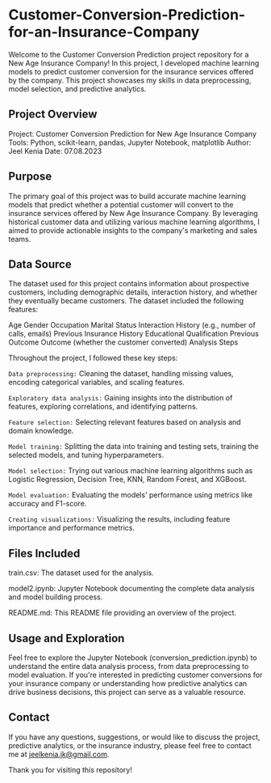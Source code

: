 # Customer-Conversion-Prediction-for-an-Insurance-Company

Welcome to the Customer Conversion Prediction project repository for a New Age Insurance Company! In this project, I developed machine learning models to predict customer conversion for the insurance services offered by the company. This project showcases my skills in data preprocessing, model selection, and predictive analytics.

## Project Overview

Project: Customer Conversion Prediction for New Age Insurance Company
Tools: Python, scikit-learn, pandas, Jupyter Notebook, matplotlib
Author: Jeel Kenia
Date: 07.08.2023

## Purpose
The primary goal of this project was to build accurate machine learning models that predict whether a potential customer will convert to the insurance services offered by New Age Insurance Company. By leveraging historical customer data and utilizing various machine learning algorithms, I aimed to provide actionable insights to the company's marketing and sales teams.

## Data Source
The dataset used for this project contains information about prospective customers, including demographic details, interaction history, and whether they eventually became customers. The dataset included the following features:

Age
Gender
Occupation
Marital Status
Interaction History (e.g., number of calls, emails)
Previous Insurance History
Educational Qualification
Previous Outcome
Outcome (whether the customer converted)
Analysis Steps

Throughout the project, I followed these key steps:

`Data preprocessing:` Cleaning the dataset, handling missing values, encoding categorical variables, and scaling features.

`Exploratory data analysis:` Gaining insights into the distribution of features, exploring correlations, and identifying patterns.

`Feature selection:` Selecting relevant features based on analysis and domain knowledge.

`Model training:` Splitting the data into training and testing sets, training the selected models, and tuning hyperparameters.

`Model selection:` Trying out various machine learning algorithms such as Logistic Regression, Decision Tree, KNN, Random Forest, and XGBoost.

`Model evaluation:` Evaluating the models' performance using metrics like accuracy and F1-score.

`Creating visualizations:` Visualizing the results, including feature importance and performance metrics.

## Files Included
train.csv: The dataset used for the analysis.

model2.ipynb: Jupyter Notebook documenting the complete data analysis and model building process.

README.md: This README file providing an overview of the project.

## Usage and Exploration
Feel free to explore the Jupyter Notebook (conversion_prediction.ipynb) to understand the entire data analysis process, from data preprocessing to model evaluation. If you're interested in predicting customer conversions for your insurance company or understanding how predictive analytics can drive business decisions, this project can serve as a valuable resource.

## Contact
If you have any questions, suggestions, or would like to discuss the project, predictive analytics, or the insurance industry, please feel free to contact me at jeelkenia.jk@gmail.com.

Thank you for visiting this repository!
